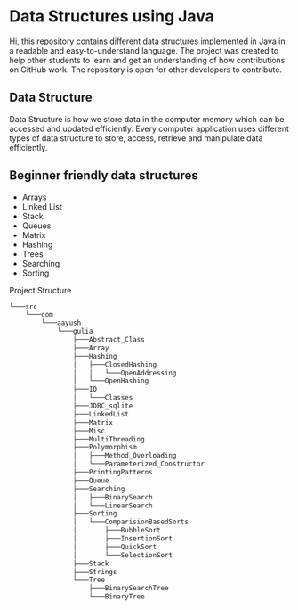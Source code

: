 
# Data Structures using Java

Hi, this repository contains different data structures implemented in Java in a readable and easy-to-understand language. The project was created to help other students to learn and get an understanding of how contributions on GitHub work. The repository is open for other developers to contribute.






## Data Structure

Data Structure is how we store data in the computer memory which can be accessed and updated efficiently. Every computer application uses different types of data structure to store, access, retrieve and manipulate data efficiently.
## Beginner friendly data structures

- Arrays
- Linked List
- Stack
- Queues
- Matrix
- Hashing
- Trees
- Searching
- Sorting

Project Structure 

```bash
└───src
    └───com
        └───aayush
            └───gulia
                ├───Abstract_Class
                ├───Array
                ├───Hashing
                │   ├───ClosedHashing
                │   │   └───OpenAddressing
                │   └───OpenHashing
                ├───IO
                │   └───Classes
                ├───JDBC_sqlite
                ├───LinkedList
                ├───Matrix
                ├───Misc
                ├───MultiThreading
                ├───Polymorphism
                │   ├───Method_Overloading
                │   └───Parameterized_Constructor
                ├───PrintingPatterns
                ├───Queue
                ├───Searching
                │   ├───BinarySearch
                │   └───LinearSearch
                ├───Sorting
                │   └───ComparisionBasedSorts
                │       ├───BubbleSort
                │       ├───InsertionSort
                │       ├───QuickSort
                │       └───SelectionSort
                ├───Stack
                ├───Strings
                └───Tree
                    ├───BinarySearchTree
                    └───BinaryTree
```

